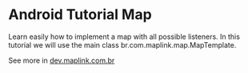 Android Tutorial Map
====================

Learn easily how to implement a map with all possible listeners. In this tutorial we will use the main class br.com.maplink.map.MapTemplate.

See more in <a href="http://dev.maplink.com.br" target="_blank">dev.maplink.com.br</a>
